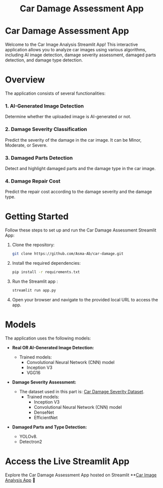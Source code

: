 <h1 align="center">
  <br>
  Car Damage Assessment App
</h1>

# Car Damage Assessment App

Welcome to the Car Image Analysis Streamlit App! This interactive application allows you to analyze car images using various algorithms, including AI image detection, damage severity assessment, damaged parts detection, and damage type detection.

# Overview

The application consists of several functionalities:

### 1. AI-Generated Image Detection

Determine whether the uploaded image is AI-generated or not.

### 2. Damage Severity Classification

Predict the severity of the damage in the car image. It can be Minor, Moderate, or Severe.

### 3. Damaged Parts Detection

Detect and highlight damaged parts and the damage type in the car image.

### 4. Damage Repair Cost

Predict the repair cost according to the damage severity and the damage type.

# Getting Started

Follow these steps to set up and run the Car Damage Assessment Streamlit App:

1. Clone the repository:

   ```bash
   git clone https://github.com/Asma-Ab/car-damage.git
2. Install the required dependencies:
    ```bash
   pip install -r requirements.txt
3. Run the Streamlit app :
    ```bash
    streamlit run app.py
4. Open your browser and navigate to the provided local URL to access the app.

# Models

The application uses the following models:

- **Real OR AI-Generated Image Detection:**
    - Trained models:
      - Convolutional Neural Network (CNN) model
      - Inception V3
      - VGG16

- **Damage Severity Assessment:**
  - The dataset used in this part is: [Car Damage Severity Dataset](https://www.kaggle.com/datasets/prajwalbhamere/car-damage-severity-dataset).
    - Trained models:
      - Inception V3
      - Convolutional Neural Network (CNN) model
      - DenseNet
      - EfficientNet

- **Damaged Parts and Type Detection:**
  - YOLOv8.
  - Detectron2
# Access the Live Streamlit App
 Explore the Car Damage Assessment App hosted on Streamlit **[Car Image Analysis App](https://aiornot.streamlit.app/) 🚀

